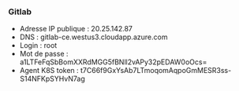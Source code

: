 ### Gitlab

* Adresse IP publique : 20.25.142.87
* DNS : gitlab-ce.westus3.cloudapp.azure.com
* Login : root
* Mot de passe : a1LTFeFqSbBomXXRdMGG5fBNll2vAPy32pEDAW0oOcs=
* Agent K8S token : t7C66f9GxYsAb7LTmoqomAqpoGmMESR3ss-S14NFKpSYHvN7ag
